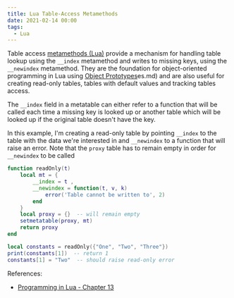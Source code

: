 ```yaml
---
title: Lua Table-Access Metamethods
date: 2021-02-14 00:00
tags:
  - Lua
---
```


Table access [metamethods (Lua)](metamethods (Lua))  provide a mechanism for handling table lookup using the `__index` metamethod and writes to missing keys, using the `__newindex` metamethod. They are the foundation for object-oriented programming in Lua using [Object Prototypes](permanent/object-prototypes.md)es.md) and are also useful for creating read-only tables, tables with default values and tracking tables access.

The `__index` field in a metatable can either refer to a function that will be called each time a missing key is looked up or another table which will be looked up if the original table doesn't have the key.  

In this example, I'm creating a read-only table by pointing `__index` to the table with the data we're interested in and `__newindex` to a function that will raise an error. Note that the `proxy` table has to remain empty in order for `__newindex` to be called

```lua
function readOnly(t)
    local mt = {
        __index = t ,
        __newindex = function(t, v, k)
            error('Table cannot be written to', 2)
        end
    }
    local proxy = {}  -- will remain empty
    setmetatable(proxy, mt)
    return proxy
end

local constants = readOnly({"One", "Two", "Three"})
print(constants[1])  -- return 1
constants[1] = "Two"  -- should raise read-only error
```

References:

* [Programming in Lua - Chapter 13](https://www.lua.org/pil/13.html)
